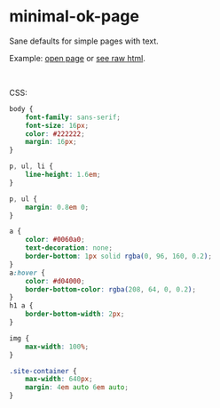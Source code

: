 # minimal-ok-page

Sane defaults for simple pages with text.

Example: [open page](https://reo7sp.github.io/minimal-ok-page/) or [see raw html](https://raw.githubusercontent.com/reo7sp/minimal-ok-page/master/index.html).

<br>

CSS:
```css
body {
    font-family: sans-serif;
    font-size: 16px;
    color: #222222;
    margin: 16px;
}

p, ul, li {
    line-height: 1.6em;
}

p, ul {
    margin: 0.8em 0;
}

a {
    color: #0060a0;
    text-decoration: none;
    border-bottom: 1px solid rgba(0, 96, 160, 0.2);
}
a:hover {
    color: #d04000;
    border-bottom-color: rgba(208, 64, 0, 0.2);
}
h1 a {
    border-bottom-width: 2px;
}

img {
    max-width: 100%;
}

.site-container {
    max-width: 640px;
    margin: 4em auto 6em auto;
}
```
